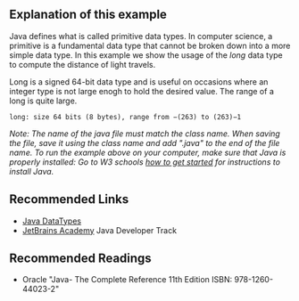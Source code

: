 ## Explanation of this example

Java defines what is called primitive data types. In computer science, a primitive is a fundamental data type that cannot be broken down into a more simple data type. In this example we show the usage of the <em>long</em> data type to compute the distance of light travels.

Long is a signed 64-bit data type and is useful on occasions where an integer type is not large enogh to hold the desired value. The range of a long is quite large.

`long: size 64 bits (8 bytes), range from −(263) to (263)−1`

<em> Note: The name of the java file must match the class name. When saving the file, save it using the class name and add ".java" to the end of the file name. To run the example above on your computer, make sure that Java is properly installed: Go to W3 schools [how to get started](https://www.w3schools.com/java/java_getstarted.asp) for instructions to install Java.</em>

## Recommended Links

- [Java DataTypes](https://www.w3schools.com/java/java_data_types.asp)
- [JetBrains Academy](https://hyperskill.org/join/4ffedd54a) Java Developer Track

## Recommended Readings

- Oracle "Java- The Complete Reference 11th Edition ISBN: 978-1260-44023-2"
